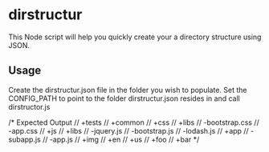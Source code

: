 # dirstructur

This Node script will help you quickly create your a directory structure using JSON.

## Usage

Create the dirstructur.json file in the folder you wish to populate.
Set the CONFIG_PATH to point to the folder dirstructur.json resides in and call dirstructor.js


/* Expected Output
// +tests
  // +common
    // +css
      // +libs
        // -bootstrap.css
      // -app.css
    // +js
      // +libs
        // -jquery.js
        // -bootstrap.js
        // -lodash.js
      // +app
        // -subapp.js
      // -app.js
    // +img
  // +en
    // +us
      // +foo
      // +bar
*/
